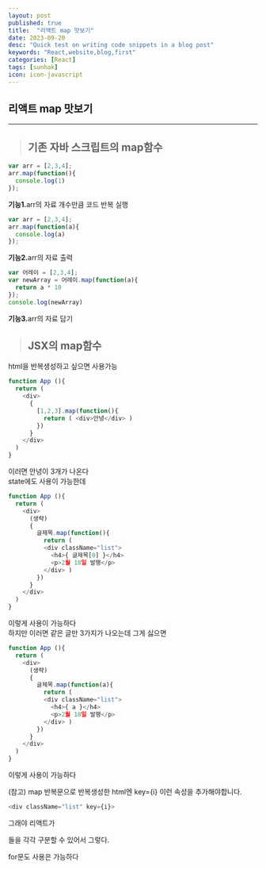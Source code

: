 ```yaml
---
layout: post
published: true
title:  "리액트 map 맛보기"
date: 2023-09-20
desc: "Quick test on writing code snippets in a blog post"
keywords: "React,website,blog,first"
categories: [React]
tags: [sunhak]
icon: icon-javascript
---
```


## <b>리액트 map 맛보기</b>
<hr>

> ## <b>기존 자바 스크립트의 map함수</b>

```javascript
var arr = [2,3,4];
arr.map(function(){
  console.log(1)
});
```
<b>기능1.</b>arr의 자료 개수만큼 코드 반복 실행

```javascript
var arr = [2,3,4];
arr.map(function(a){
  console.log(a)
});
```
<b>기능2.</b>arr의 자료 출력

```javascript
var 어레이 = [2,3,4];
var newArray = 어레이.map(function(a){
  return a * 10
});
console.log(newArray)
```
<b>기능3.</b>arr의 자료 담기

> ## <b>JSX의 map함수</b>

html을 반복생성하고 싶으면 사용가능
```javascript
function App (){
  return (
    <div>
      { 
        [1,2,3].map(function(){
          return ( <div>안녕</div> )
        }) 
      }
    </div>
  )
}
```
이러면 안녕이 3개가 나온다<br>
state에도 사용이 가능한데
```javascript
function App (){
  return (
    <div>
      (생략)
      { 
        글제목.map(function(){
          return (
          <div className="list">
            <h4>{ 글제목[0] }</h4>
            <p>2월 18일 발행</p>
          </div> )
        }) 
      }
    </div>
  )
}
``` 
이렇게 사용이 가능하다<br>
하지만 이러면 같은 글만 3가지가 나오는데 그게 싫으면
```javascript
function App (){
  return (
    <div>
      (생략)
      { 
        글제목.map(function(a){
          return (
          <div className="list">
            <h4>{ a }</h4>
            <p>2월 18일 발행</p>
          </div> )
        }) 
      }
    </div>
  )
}
```
이렇게 사용이 가능하다

(참고) map 반복문으로 반복생성한 html엔 key={i} 이런 속성을 추가해야합니다. 

 
```javascript
<div className="list" key={i}> 
```
그래야 리액트가 <div>들을 각각 구분할 수 있어서 그렇다. <br>

for문도 사용은 가능하다